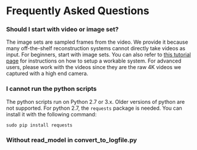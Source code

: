 # Frequently Asked Questions

### Should I start with video or image set?
The image sets are sampled frames from the video. We provide it because many off-the-shelf reconstruction systems cannot directly take videos as input. For beginners, start with image sets. You can also refer to [this tutorial page](https://tanksandtemples.org/tutorial/) for instructions on how to setup a workable system. For advanced users, please work with the videos since they are the raw 4K videos we captured with a high end camera.

### I cannot run the python scripts
The python scripts run on Python 2.7 or 3.x. Older versions of python are not supported. For python 2.7, the ``requests`` package is needed. You can install it with the following command:
```
sudo pip install requests
```
### Without read_model in convert_to_logfile.py

